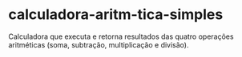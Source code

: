 # calculadora-aritm-tica-simples
Calculadora que executa e retorna resultados das quatro operações aritméticas (soma, subtração, multiplicação e divisão).
